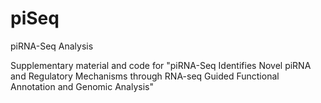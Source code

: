 # piSeq
piRNA-Seq Analysis


Supplementary material and code for "piRNA-Seq Identifies Novel piRNA and Regulatory Mechanisms through RNA-seq Guided Functional Annotation and Genomic Analysis"
